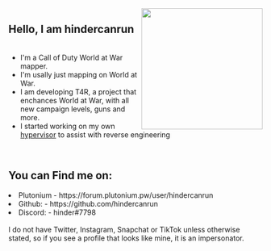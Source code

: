 <img align="right" width="240" src="https://user-images.githubusercontent.com/109132519/218298779-276116ec-e3da-4892-83ea-daaef9cdcbb2.png" />
<h2>Hello, I am hindercanrun</h2>
<ul>
<br>
<li> I'm a Call of Duty World at War mapper. </li>
<li> I'm usally just mapping on World at War. </li>
<li> I am developing T4R, a project that enchances World at War, with all new campaign levels, guns and more. </li>
<li>I started working on my own <a href="https://github.com/momo5502/hypervisor">hypervisor</a> to assist with reverse engineering</li>
</ul>

<br>

<h2> You can Find me on: </h2>

<li> Plutonium - https://forum.plutonium.pw/user/hindercanrun </li>
<li> Github:   - https://github.com/hindercanrun </li>
<li> Discord:  - hinder#7798 </li>
<br>
I do not have Twitter, Instagram, Snapchat or TikTok unless otherwise stated, so if you see a profile that looks like mine, it is an impersonator.

